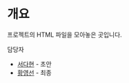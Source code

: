 # 개요
프로젝트의 HTML 파일을 모아놓은 곳입니다.

담당자
- [서다현](https://github.com/DahyeonS) - 초안
- [황영선](https://github.com/siucrystal) - 최종

